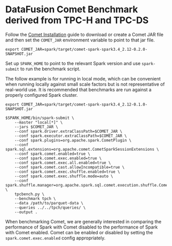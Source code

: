 <!--
Licensed to the Apache Software Foundation (ASF) under one
or more contributor license agreements.  See the NOTICE file
distributed with this work for additional information
regarding copyright ownership.  The ASF licenses this file
to you under the Apache License, Version 2.0 (the
"License"); you may not use this file except in compliance
with the License.  You may obtain a copy of the License at

  http://www.apache.org/licenses/LICENSE-2.0

Unless required by applicable law or agreed to in writing,
software distributed under the License is distributed on an
"AS IS" BASIS, WITHOUT WARRANTIES OR CONDITIONS OF ANY
KIND, either express or implied.  See the License for the
specific language governing permissions and limitations
under the License.
-->

# DataFusion Comet Benchmark derived from TPC-H and TPC-DS

Follow the [Comet Installation](https://datafusion.apache.org/comet/user-guide/installation.html) guide to download or
create a Comet JAR file and then set the `COMET_JAR` environment variable to point to that jar file.

```shell
export COMET_JAR=spark/target/comet-spark-spark3.4_2.12-0.2.0-SNAPSHOT.jar
```

Set up `SPARK_HOME` to point to the relevant Spark version and use `spark-submit` to run the benchmark script.

The follow example is for running in local mode, which can be convenient when running locally against small scale
factors but is not representative of real-world use. It is recommended that benchmarks are run against a properly 
configured Spark cluster. 

```shell
export COMET_JAR=spark/target/comet-spark-spark3.4_2.12-0.1.0-SNAPSHOT.jar

$SPARK_HOME/bin/spark-submit \
    --master "local[*]" \
    --jars $COMET_JAR \
    --conf spark.driver.extraClassPath=$COMET_JAR \
    --conf spark.executor.extraClassPath=$COMET_JAR \
    --conf spark.plugins=org.apache.spark.CometPlugin \
    --conf spark.sql.extensions=org.apache.comet.CometSparkSessionExtensions \
    --conf spark.comet.enabled=true \
    --conf spark.comet.exec.enabled=true \
    --conf spark.comet.exec.all.enabled=true \
    --conf spark.comet.cast.allowIncompatible=true \
    --conf spark.comet.exec.shuffle.enabled=true \
    --conf spark.comet.exec.shuffle.mode=auto \
    --conf spark.shuffle.manager=org.apache.spark.sql.comet.execution.shuffle.CometShuffleManager \
    tpcbench.py \
    --benchmark tpch \
    --data /path/to/parquet-data \
    --queries ../../tpch/queries/ \
    --output .
```

When benchmarking Comet, we are generally interested in comparing the performance of Spark with Comet disabled to
the performance of Spark with Comet enabled. Comet can be enabled or disabled by setting the `spark.comet.exec.enabled`
config appropriately.
